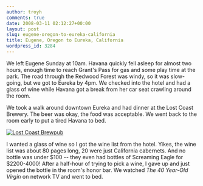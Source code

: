 ```yaml
---
author: troyh
comments: true
date: 2008-03-11 02:12:27+00:00
layout: post
slug: eugene-oregon-to-eureka-california
title: Eugene, Oregon to Eureka, California
wordpress_id: 3284
---
```


We left Eugene Sunday at 10am. Havana quickly fell asleep for almost two hours, enough time to reach Grant's Pass for gas and some play time at the park. The road through the Redwood Forest was windy, so it was slow-going, but we got to Eureka by 4pm. We checked into the hotel and had a glass of wine while Havana got a break from her car seat crawling around the room.


<!-- more -->

We took a walk around downtown Eureka and had dinner at the Lost Coast Brewery. The beer was okay, the food was acceptable. We went back to the room early to put a tired Havana to bed.

[![Lost Coast Brewpub](http://farm4.static.flickr.com/3135/2322503391_b20ed7a59b.jpg)](http://www.flickr.com/photos/troyh/2322503391/)

I wanted a glass of wine so I got the wine list from the hotel. Yikes, the wine list was about 80 pages long, 20 were just California cabernets. And no bottle was under $100 -- they even had bottles of Screaming Eagle for $2200-4000! After a half-hour of trying to pick a wine, I gave up and just opened the bottle in the room's honor bar. We watched _The 40 Year-Old Virgin_ on network TV and went to bed.
